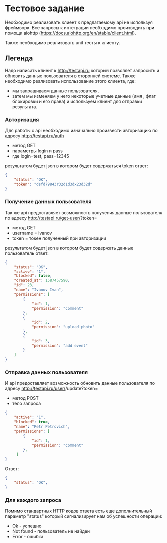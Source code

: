 # Тестовое задание

Необходимо реализовать клиент к предлагаемому api не используя фреймворк. Все запросы  к интеграции необходимо производить при помощи aiohttp (https://docs.aiohttp.org/en/stable/client.html). 

Также необходимо реализовать unit тесты к клиенту.

## Легенда

Надо написать клиент к http://testapi.ru который позволяет запросить и обновить данные пользователя в сторонней системе. Также необходимо реализовать использование этого клиента, где:
 - мы запрашиваем данные пользователя,
 - затем мы изменяем у него некоторые учетные данные (имя , флаг блокировки и его права) и используем клиент для отправки результата.

### Авторизация

Для работы с api необходимо изначально произвести авторизацию по адресу http://testapi.ru/auth
*   метод GET
*   параметры login и pass
*   где login=test, pass=12345

результатом будет json в котором будет содержаться token
ответ:

```json
{
    "status": "OK",
    "token": "dsfd79843r32d1d3dx23d32d"
}
```
 
### Получение данных пользователя

Так же api предоставляет возможность получения данные пользователя  по  адресу  http://testapi.ru/get-user/<username>?token=<token>
*   метод GET
*   username = ivanov
*   token = токен полученный при авторизации

результатом будет json в котором будет содержать данные пользователь
ответ:
```json
{
    "status": "OK",
    "active": "1",
    "blocked": false,
    "created_at": 1587457590,
    "id": 23,
    "name": "Ivanov Ivan",
    "permissions": [
        {
            "id": 1,
            "permission": "comment"
        },
        {
            "id": 2,
            "permission": "upload photo"
        },
        {
            "id": 3,
            "permission": "add event"
        }
    ]
}
```

### Отправка данных пользователя

И api предоставляет возможность обновить данные пользователя по адресу  http://testapi.ru/user/<user-id>/update?token=<token>
* метод POST
* тело запроса

```json
{
    "active": "1",
    "blocked": true,
    "name": "Petr Petrovich",
    "permissions": [
        {
            "id": 1,
            "permission": "comment"
        },
     ]
}
```

Ответ:
```json
{
    "status": "OK",
}
```

### Для каждого запроса 

Помимо стандартных HTTP кодов ответа есть еще дополнительный  параметр "status" который сигнализирует нам об успешности операции:
*   Ok - успешно
*   Not found - пользователь не найден
*   Error - ошибка
